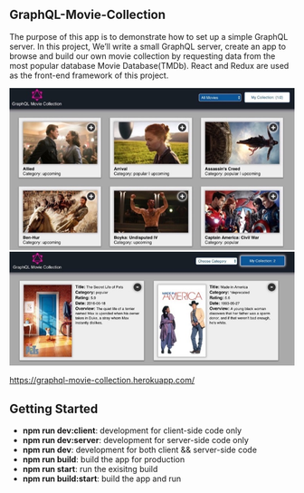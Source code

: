 ## GraphQL-Movie-Collection
The purpose of this app is to demonstrate how to set up a simple GraphQL server. 
In this project, We’ll write a small GraphQL server, create an app to browse and build
our own movie collection by requesting data from the most popular database Movie Database(TMDb). 
React and Redux are used as the front-end framework of this project.

![Screenshot_01](/public/assets/readme_01.jpg?raw=true)
<br>
![Screenshot_02](/public/assets/readme_02.jpg?raw=true)

https://graphql-movie-collection.herokuapp.com/

## Getting Started
<ul>
    <li><b>npm run dev:client</b>: development for client-side code only</li>
    <li><b>npm run dev:server</b>: development for server-side code only</li>
    <li><b>npm run dev</b>: development for both client && server-side code</li>
    <li><b>npm run build</b>: build the app for production</li>
    <li><b>npm run start</b>: run the exisitng build</li>
    <li><b>npm run build:start</b>: build the app and run</li>
</ul>